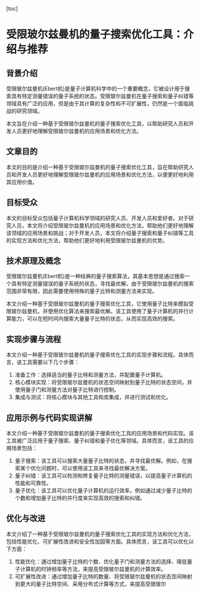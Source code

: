 
[toc]                    
                
                
受限玻尔兹曼机的量子搜索优化工具：介绍与推荐
==================

背景介绍
--

受限玻尔兹曼机(Ebert机)是量子计算机科学中的一个重要概念，它被设计用于搜索具有特定测量错误的量子系统的状态。受限玻尔兹曼机在量子搜索和量子纠错等领域具有广泛的应用，但是由于其计算的复杂性和不可扩展性，仍然是一个面临挑战的研究领域。

本文旨在介绍一种基于受限玻尔兹曼机的量子搜索优化工具，以帮助研究人员和开发人员更好地理解受限玻尔兹曼机的应用场景和优化方法。

文章目的
--

本文的目的是介绍一种基于受限玻尔兹曼机的量子搜索优化工具，旨在帮助研究人员和开发人员更好地理解受限玻尔兹曼机的应用场景和优化方法，以便更好地利用其应用价值。

目标受众
--

本文的目标受众包括量子计算机科学领域的研究人员、开发人员和爱好者。对于研究人员，本文将介绍受限玻尔兹曼机的应用场景和优化方法，帮助他们更好地理解该领域的应用场景和挑战；对于开发人员，本文将介绍量子搜索和量子纠错等工具的实现方法和优化方法，帮助他们更好地利用受限玻尔兹曼机的优势。

技术原理及概念
--

受限玻尔兹曼机(Ebert机)是一种经典的量子搜索算法，其基本思想是通过搜索一个具有特定测量错误的量子系统的状态，寻找最优解。由于受限玻尔兹曼机的搜索范围非常有限，因此需要使用特殊的量子比特和测量方法来实现。

本文介绍一种基于受限玻尔兹曼机的量子搜索优化工具，它使用量子比特来模拟受限玻尔兹曼机，并使用优化算法来搜索最优解。该工具使用了量子计算机的并行计算能力，可以在短时间内搜索大量量子比特的状态，从而实现高效的搜索。

实现步骤与流程
--

本文介绍一种基于受限玻尔兹曼机的量子搜索优化工具的实现步骤和流程。具体而言，该工具需要以下几个步骤：

1. 准备工作：选择适当的量子比特和测量方法，并配置量子计算机。
2. 核心模块实现：将受限玻尔兹曼机的状态空间映射到量子比特的状态空间，并使用量子门和测量方法对量子比特进行控制。
3. 集成与测试：将核心模块与其他工具和库集成，并进行测试和优化。

应用示例与代码实现讲解
--

本文介绍一种基于受限玻尔兹曼机的量子搜索优化工具的应用场景和代码实现。该工具被广泛应用于量子搜索、量子纠错和量子优化等领域。具体而言，该工具的应用场景包括：

1. 量子搜索：该工具可以搜索大量量子比特的状态，并寻找最优解。例如，在搜索某个优化问题时，可以使用该工具来寻找最优解决方案。
2. 量子纠错：该工具可以检测和修复量子比特的测量错误，以提高量子计算机的性能和可靠性。
3. 量子优化：该工具可以优化量子计算机的运行效率，例如通过减少量子比特的个数和增加量子比特的并行度来实现高效的搜索和纠错。

优化与改进
--

本文介绍了一种基于受限玻尔兹曼机的量子搜索优化工具的实现方法和优化方法，包括性能优化、可扩展性改进和安全性加固等方面。具体而言，该工具可以优化以下方面：

1. 性能优化：通过增加量子比特的个数、优化量子门和测量方法的选择、降低量子计算机的时钟频率等方法，来提高受限玻尔兹曼机的计算效率。
2. 可扩展性改进：通过增加量子比特的数量、将受限玻尔兹曼机的状态空间映射到更大的量子比特空间、采用分布式计算等方式，来提高受限玻尔

